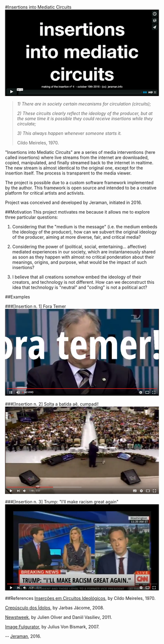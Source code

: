 #Insertions into Mediatic Circuits
[![VIDEO](preview.jpg)](https://vimeo.com/188303561 "VIDEO")

>_1) There are in society certain mecanisms for circulation (circuits);_
>
>_2) These circuits clearly reflect the ideology of the producer, but at the same time it is possible they could receive insertions while they circulate;_
>
>_3) This always happen whenever someone starts it._
> 
> Cildo Meireles, 1970.

"Insertions into Mediatic Circuits" are a series of media interventions (here called insertions) where live streams from the internet are downloaded, copied, manipulated, and finally streamed back to the internet in realtime. The new stream is almost identical to the original one, except for the insertion itself. The process is transparent to the media viewer. 

The project is possible due to a custom software framework implemented by the author. This framework is open source and intended to be a creative platform for critical artists and activists. 

Project was conceived and developed by Jeraman, initiated in 2016.

##Motivation
This project motivates me because it allows me to explore three particular questions:

1. Considering that the "medium is the message" (i.e. the medium embeds the ideology of the producer), how can we subvert the original ideology of the producer, aiming at more diverse, fair, and critical media?

2. Considering the power of (political, social, entertaining... affective) mediated experiences in our society, which are instantaneously shared as soon as they happen with almost no critical ponderation about their meanings, origins, and purpose, what would be the impact of such insertions?

3. I believe that all creations somehow embed the ideology of their creators, and technology is not different. How can we deconstruct this idea that technology is "neutral" and "coding" is not a political act?

##Examples

###[Insertion n. 1] Fora Temer
[![VIDEO1](insercao%231/video.png)](http://www.youtube.com/watch?v=Uqnc-J1KpdI "VIDEO1")

###[Insertion n. 2] Solta a batida aê, cumpadi!
[![VIDEO2](insercao%232/video.png)](https://www.youtube.com/watch?v=PiFNaQoV3cQ "VIDEO2")

###[Insertion n. 3] Trump: "I'll make racism great again" 
[![VIDEO3](insercao%233/video.png)](https://www.youtube.com/watch?v=1PgRtQsIqBQ "VIDEO3")

##References
[Inserções em Circuitos Ideológicos](https://passantes.redezero.org/reportagens/cildo/inserc.htm), by Cildo Meireles, 1970.

[Crepúsculo dos Ídolos](https://jarbasjacome.wordpress.com/crepusculo-dos-idolos/), by Jarbas Jácome, 2008.

[Newstweek](https://julianoliver.com/output/newstweek), by Julien Oliver and Daniil Vasiliev, 2011.

[Image Fulgurator](https://juliusvonbismarck.com/bank/index.php?/projects/image-fulgurator/2/), by Julius Von Bismark, 2007.

--
[Jeraman](https://jeraman.info), 2016.
